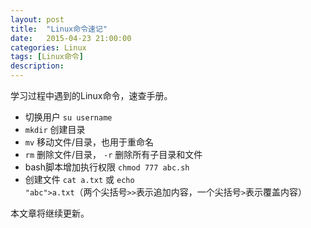 ```yaml
---
layout: post
title:  "Linux命令速记"
date:   2015-04-23 21:00:00
categories: Linux
tags: [Linux命令]
description: 
---
```

学习过程中遇到的Linux命令，速查手册。<!--more-->

* 切换用户 <code>su username</code>
* <code>mkdir</code> 创建目录
* <code>mv</code> 移动文件/目录，也用于重命名
* <code>rm</code> 删除文件/目录，  <code>-r</code> 删除所有子目录和文件
* bash脚本增加执行权限 <code>chmod 777 abc.sh</code>
* 创建文件 <code>cat a.txt</code> 或 <code>echo "abc">a.txt</code>（两个尖括号<code>>></code>表示追加内容，一个尖括号<code>></code>表示覆盖内容）

本文章将继续更新。
